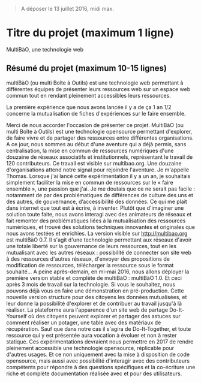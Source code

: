 > A déposer le 13 juillet 2016, midi max. 

# Titre du projet (maximum 1 ligne)

MultiBàO, une technologie web 

## Résumé du projet (maximum 10-15 lignes)

multiBàO (ou multi Boîte à Outils) est une technologie web permettant à différentes équipes de présenter leurs ressources web sur un espace web commun tout en rendant pleinement accessibles leurs ressources.

La première expérience que nous avons lancée il y a de ça 1 an 1/2 concerne la mutualisation de fiches d'expériences sur le faire ensemble. 



Merci de nous accorder l'occasion de présenter ce projet. MultiBàO (ou multi Boîte à Outils)
est une technologie opensource permettant d'explorer, de faire vivre et de partager des
ressources entre différentes organisations. A ce jour, nous sommes au début d'une aventure
qui a déjà permis, sans centralisation, la mise en commun de ressources numériques d'une
douzaine de réseaux associatifs et institutionnels, représentant le travail de 120
contributeurs. Ce travail est visible sur multibao.org. Une douzaine d'organisations attend
notre signal pour rejoindre l'aventure. Je m'appelle Thomas. Lorsque j'ai lancé cette
expérimentation il y a un an, je souhaitais simplement faciliter la mise en commun de
ressources sur le « faire ensemble », une passion que j'ai. Je me doutais que ce ne serait pas
facile : notamment de par des problématiques de différences de culture des uns et des
autres, de gouvernance, d’accessibilité des données. Ce qui me plait dans internet que tout
est à écrire, à inventer. Plutôt que d'imaginer une solution toute faite, nous avons interagi
avec des animateurs de réseaux et fait remonter des problématiques liées à la mutualisation
des ressources numériques, et trouvé des solutions techniques innovantes et originales que
nous avons testées et enrichies. La version visible sur http://multibao.org est multiBàO 0.7. Il
s'agit d'une technologie permettant aux réseaux d'avoir une totale liberté sur la gouvernance
de leurs ressources, tout en les mutualisant avec les autres réseaux : possibilité de connecter
son site web à des ressources d'autres réseaux, d'envoyer des propositions de modification
de ressources, télécharger la ressource sous le format souhaité... A peine après-demain, en
mi-mai 2016, nous allons déployer la première version stable et complète de multiBàO :
multiBàO 1.0. Et ceci après 3 mois de travail sur la technologie. Si vous le souhaitez, nous
pouvons déjà vous en faire une démonstration en pré-production. Cette nouvelle version
structure pour des citoyens les données mutualisées, et leur donne la possibilité d'explorer et
de contribuer au travail jusqu'à là réaliser. La plateforme aura l'apparence d'un site web de
partage Do-It-Yourself où des citoyens peuvent explorer et partager des astuces sur
comment réaliser un potager, une table avec des matériaux de récupération. Sauf que dans
notre cas il s'agira de Do-It-Together, et toute ressource qui y est présentée aura vocation à
évoluer et non à rester statique. Ces expérimentations devraient nous permettre en 2017 de
rendre pleinement accessible une technologie opensource, réplicable pour d'autres usages.
Et ce non uniquement avec la mise à disposition de code opensource, mais aussi avec
possibilité d'interagir avec des contributeurs compétents pour répondre à des questions
spécifiques et la co-écriture une riche et complète documentation réalisée avec et pour des
utilisateurs.
